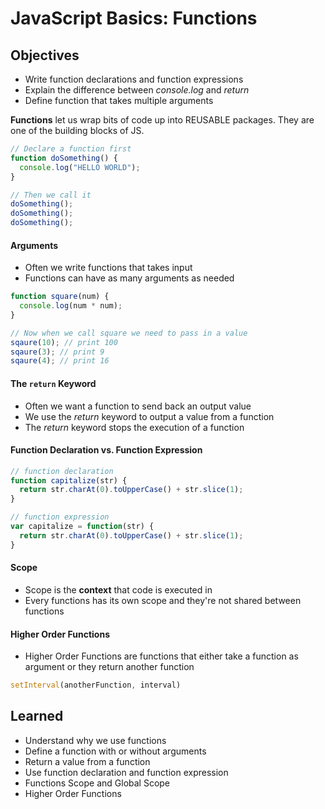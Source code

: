 # JavaScript Basics: Functions

## Objectives
- Write function declarations and function expressions
- Explain the difference between _console.log_ and _return_
- Define function that takes multiple arguments

**Functions** let us wrap bits of code up into REUSABLE packages. They are one of the building blocks of JS.


```js
// Declare a function first
function doSomething() {
  console.log("HELLO WORLD");
}

// Then we call it
doSomething();
doSomething();
doSomething();
```

#### Arguments
- Often we write functions that takes input
- Functions can have as many arguments as needed
```js
function square(num) {
  console.log(num * num);
}

// Now when we call square we need to pass in a value
sqaure(10); // print 100
sqaure(3); // print 9
sqaure(4); // print 16
```

#### The `return` Keyword
- Often we want a function to send back an output value
- We use the _return_ keyword to output a value from a function
- The _return_ keyword stops the execution of a function

#### Function Declaration vs. Function Expression
```js
// function declaration
function capitalize(str) {
  return str.charAt(0).toUpperCase() + str.slice(1);
}

// function expression
var capitalize = function(str) {
  return str.charAt(0).toUpperCase() + str.slice(1);
}
```

#### Scope
- Scope is the **context** that code is executed in
- Every functions has its own scope and they're not shared between functions

#### Higher Order Functions
- Higher Order Functions are functions that either take a function as argument or they return another function

```js
setInterval(anotherFunction, interval)
```

## Learned
- Understand why we use functions
- Define a function with or without arguments
- Return a value from a function
- Use function declaration and function expression
- Functions Scope and Global Scope
- Higher Order Functions